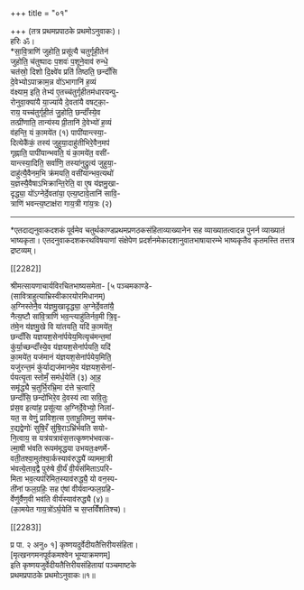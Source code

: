 +++
title = "०१"

+++
(तत्र प्रथमप्रपाठके प्रथमोऽनुवाकः)।  
हरिः ॐ।  
*सा॒वि॒त्राणि॑ जुहोति॒ प्रसू॑त्यै चतुर्गृही॒तेन॑  
जुहोति॒ च॑तुष्पादः प॒शवः॑ प॒शूने॒वाव॑ रुन्धे॒  
चत॑स्रो॒ दिशो दि॒क्ष्वे॑व प्रति॑ तिष्ठति॒ छन्दाँ॑सि  
दे॒वेभ्योऽपाक्राम॒न्न वो॑ऽभागानि॑ ह॒व्यं  
व॑क्ष्याम॒ इति॒ तेभ्य॑ ए॒तच्च॑तुर्गृहीतम॑धारयन्पु-  
रोनुवा॒क्या॑यै या॒ज्या॑यै दे॒वता॑यै वषट्का॒-  
राय॒ यच्च॑तुर्गृही॒तं जु॒होति॒ छन्दाँ॑स्ये॒व  
तत्प्री॑णाति॒ तान्य॑स्य प्री॒तानि॑ दे॒वेभ्यो॑ ह॒व्यं  
व॑हन्ति॒ यं का॒मये॑त (१) पापी॑यान्त्स्या॒-  
दित्येकै॑कं॒ तस्य॑ जुहुया॒दाहु॑तीभिरे॒वैन॒मप॑  
गृह्नाति॒ पापी॑यान्भवति॒ यं का॒मये॑त॒ वसी॑-  
यान्त्स्या॒दिति॒ सर्वा॑णि॒ तस्या॑नुद्रुत्य॑ जुहुया॒-  
दाहु॑त्यै॒वैनम॒भि क्र॑मयति॒ वसी॑यान्भव॒त्यथो॑  
य॒ज्ञस्यै॒वैषाऽभिक्रान्ति॒रेति॒ वा ए॒ष य॑ज्ञमु॒खा-  
दृद्ध्या॒ यो॑ऽग्नेर्दे॒वता॑या॒ एत्य॒ष्टावे॒तानि॑ सावि॒-  
त्राणि॑ भवन्त्य॒ष्टाक्ष॑रा गाय॒त्री गा॑य॒त्रः (२)
___________________________  
*एतदाद्यनुवाकदशकं पूर्वमेव चतुर्थकाण्डप्रथमप्रणठकसंहिताव्याख्यानेन सह व्याख्यातत्वादन्न पुनर्न व्याख्यातं भाष्यकृता। एतदनुवाकदशकरथविषयाणां संक्षेपेण प्रदर्शनमेकादशानुवातभाषायारम्भे भाष्यकृतैव कृतमस्ति तत्तत्र द्रष्टव्यम्।

[[2282]]

श्रीमत्सायणाचार्यविरचितभाष्यसमेता- [५ पञ्चमकाण्डे-  
(सावित्राहुत्याभ्रिस्वीकारयोरमिधानम्)  
अ॒ग्निस्तेनै॒व य॑ज्ञमु॒खादृद्ध्या॒ अ॒ग्नेर्दे॒वता॑यै॒  
नैत्य॒ष्टौ सा॑वि॒त्राणि॑ भव॒न्त्याहु॑तिर्नव॒मी त्रि॒वृ-  
त॑मे॒न य॑ज्ञमु॒खे वि या॑तयति॒ यदि॑ का॒मये॑त॒  
छन्दाँ॑सि यज्ञयश॒सेना॑र्पयेय॒मित्यृच॑मन्त॒मां  
कु॑र्या॒च्छन्दाँ॑स्ये॒व य॑ज्ञयश॒सेना॑र्पयति॒ यदि॑  
का॒मये॑त॒ यज॑मानं य॑ज्ञयश॒सेना॑र्पयेय॒मिति॒  
यजु॑रन्त॒मं कु॑र्याद्यज॑मानमे॒व य॑ज्ञयश॒सेना॑-  
र्पयत्यृ॒ता स्तोमँ॒ सम॑र्ध॒येति॑ (३) आ॒ह॒  
समृ॑द्ध्यै च॒तुर्भि॒रभ्रि॒मा द॑त्ते च॒त्वारि॒  
छन्दाँ॑सि॒ छन्दो॑भिरे॒व दे॒वस्य॑ त्वा सवि॒तुः  
प्र॑स॒व इत्या॑ह॒ प्रसू॑त्या अ॒ग्निर्दे॒वेभ्यो॒ निला॑-  
यत॒ स वेणुं॒ प्राविश॒त्स ए॒ताभू॒तिमनु॒ सम॑च-  
र॒द्यद्वेणोः॑ सुषि॒रँ सु॑षि॒राऽभ्रि॑र्भवति सयो-  
नि॒त्वाय॒ स यत्र॑यत्रावंस॒त्तत्कृष्णभ॑भवत्क-  
ल्मा॒षी भ॑वति रूपम॑मृद्धया उभयतः॒क्ष्णर्मे-  
वती॒तश्वा॒मुत॑श्वा॒र्कस्याव॑रुद्ध्यै॑ व्याममा॒त्री  
भ॑वत्ये॒ताव॒द्वै पुरु॑षे वी॒र्यं॑ वी॒र्य॑संमिताऽपरि-  
मिता भव॒त्यप॑रिमित॒स्याव॑रुद्ध्यै॒ यो वन॒स्प-  
ती॑नां फल॒ग्रहिः॒ सह ए॑षां वीर्य॑वान्फल॒ग्रहि-  
र्वेणु॑र्वैण॒वी भव॑ति वीर्य॑स्याव॑रुद्ध्यै (४)॥  
(का॒मयेत गाय॒त्रो॑ऽर्घ॒येति॑ च स॒प्तविँ॑शतिश्च)।

[[2283]]

प्र पा. २ अनु० १] कृष्णयदुर्वेदीयतैत्तिरीयसंहिता।  
[मृत्खनगमनपूर्वकमश्वेन भूम्याक्रमणम्]  
इति कृष्णयजुर्वेदीयतैत्तिरीयसंहितायां पञ्चमाष्टके  
प्रथमप्रपाठके प्रथमोऽनुवाकः॥१॥  
